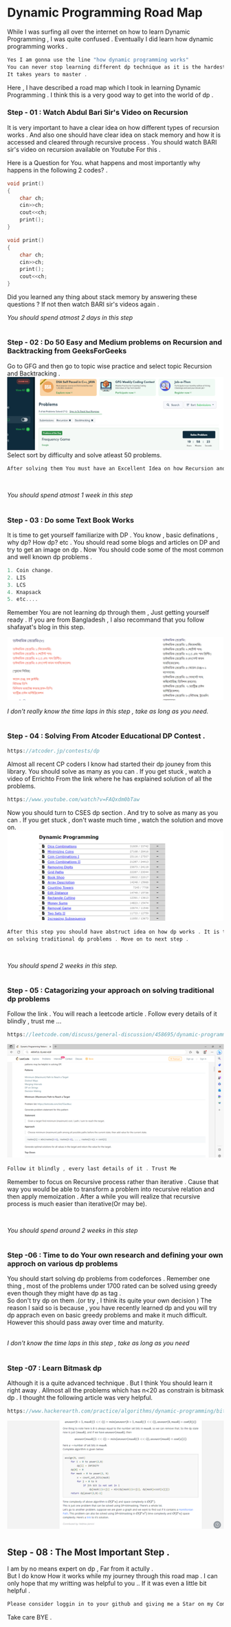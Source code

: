 # Dynamic Programming Road Map
While I was surfing all over the internet on how to learn Dynamic Programming , I was quite confused . Eventually I did learn how dynamic programming works .
```c
Yes I am gonna use the line "how dynamic programming works" 
You can never stop learning different dp technique as it is the hardest topic of all CP techniques
It takes years to master .
```
Here , I have described a road map which I took in learning Dynamic Programming . I think this is a very good way to get into the world of dp . 


<h3> Step - 01 : Watch Abdul Bari Sir's Video on Recursion  </h3>
It is very important to have a clear idea on how different types of recursion works . And also one should have clear idea on stack memory
and how it is accessed and cleared through recursive process . You should watch BARI sir's video on recursion available on Youtube For this .</br>

Here is a Question for You. what happens and most importantly why happens in the following 2 codes? .

```c
void print()
{
    char ch;
    cin>>ch;
    cout<<ch;
    print();
}  
```

```c
void print()
{
    char ch;
    cin>>ch;
    print();
    cout<<ch;
} 
```
Did you learned any thing about stack memory by answering these questions ? If not then watch BARI sir's videos again .</br>

*You should spend atmost 2 days in this step* 
    


<h1></h1>
<h1></h1>
<h3> Step - 02 : Do 50 Easy and Medium problems on Recursion and Backtracking from GeeksForGeeks </h3>
Go to GFG and then go to topic wise practice and select topic Recursion and Backtracking .

<img src = "GFG Recursion and Backtracking.PNG">
Select sort by  difficulty and solve atleast 50 problems.

```c
After solving them You must have an Excellent Idea on how Recursion and Stack memory works as well as Backtracking.
```

</br>

*You should spend atmost 1 week in this step*

<h1></h1>
<h1></h1>
<h1></h1>
<h3> Step - 03 : Do some Text Book Works </h3>
It is time to get yourself familiarize with DP . You know , basic definations , why dp? How dp? etc . 
You should read some blogs and articles on DP  and try to get an image on dp . 
Now You should code some of the most common and well known dp problems .

```c
1. Coin change.
2. LIS
3. LCS
4. Knapsack
5. etc....
```

Remember You are not learning dp through them , Just getting yourself ready .
If you are from Bangladesh , I also recommand that you follow shafayat's blog in this step.

<img src = "Shafayat blog.PNG">

*I don't really know the time laps in this step , take as long as you need.*

<h1></h1>
<h1></h1>

<h3> Step - 04 : Solving From Atcoder Educational DP Contest .</h3>

```c
https://atcoder.jp/contests/dp
```

Almost all recent CP coders I know had started  their dp jouney from this library. 
You should solve as many as you can . If you get stuck , watch a video of Errichto From the link where he
has explained solution of all the problems.

```c
https://www.youtube.com/watch?v=FAQxdm0bTaw
```
Now you should turn to CSES dp section . And try to solve as many as you can . If you get stuck , don't waste much time , watch the solution and move on.
<img src = "CSES DP.PNG">

```c
After this step you should have abstruct idea on how dp works . It is time to catagorize your approach 
on solving traditional dp problems . Move on to next step .
```
</br>

*You should spend 2 weeks in this step.*

<h1></h1>
<h1></h1>

<h3> Step - 05 : Catagorizing your approach on solving traditional dp problems </h3>
 Follow the link . You will reach a leetcode article . Follow every details of it blindly , trust me ...
 
  ```c
  https://leetcode.com/discuss/general-discussion/458695/dynamic-programming-patterns#Merging-Intervals
  ```
  
  <img src = "leetcode dp.PNG">

```c
Follow it blindly , every last details of it . Trust Me 
```

Remember to focus on Recursive process rather than iterative . Cause that way you would be able to transform a problem into recursive relation and then apply memoization . After a while you will realize that recursive process is much easier than iterative(Or may be).

</br>


*You should spend around 2 weeks in this step*


<h1></h1>
<h1></h1>

<h3>Step -06 : Time to do Your own research and defining your own approch on various dp problems </h3>
You should start solving dp problems from codeforces . Remember one thing , most of the problems under 1700 rated can be solved 
using greedy even though they might have dp as tag .</br> So don't try dp on them .(or try , I think its quite your own decision )
The reason I said so is because , you have recently learned dp and you will try dp apprach even on basic greedy problems and make it 
much difficult. However this should pass away over time and maturity.
</br>
</br>


*I don't know the time laps in this step , take as long as you need*


<h1></h1>
<h1></h1>
<h3> Step -07 : Learn Bitmask dp </h3>

Although it is a quite advanced technique . But I think You should learn it right away . Allmost all the problems which has
n<20 as constrain is bitmask dp . 
I thought the following article was very helpful.

```c
https://www.hackerearth.com/practice/algorithms/dynamic-programming/bit-masking/tutorial/
```
<img src = "hackearth dp.PNG">

<h1></h1>
<h1></h1>
<h1></h1>
<h1></h1>
<h1></h1>

<h2>Step - 08 : The Most Important Step .</h2>
I am by no means expert on dp , Far from it actully .</br>
But I do know How it works while my journey through this road map . I can only hope that my writting was helpful to you 
..
If it was even a little bit helpful . 

```c
Please consider loggin in to your github and giving me a Star on my Competitive-Programming Repository. 
```

Take care BYE .




